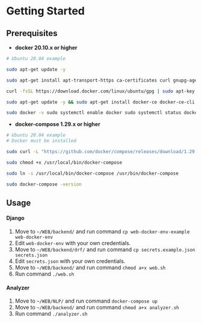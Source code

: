 # Getting Started

## Prerequisites

* **docker 20.10.x or higher**
```bash
# Ubuntu 20.04 example

sudo apt-get update -y

sudo apt-get install apt-transport-https ca-certificates curl gnupg-agent software-properties-common -y 

curl -fsSL https://download.docker.com/linux/ubuntu/gpg | sudo apt-key add - sudo add-apt-repository \ "deb [arch=amd64] https://download.docker.com/linux/ubuntu \ $(lsb_release -cs) \ stable"

sudo apt-get update -y && sudo apt-get install docker-ce docker-ce-cli containerd.io -y

sudo docker -v sudo systemctl enable docker sudo systemctl status docker
```

* **docker-compose 1.29.x or higher**
```bash
# Ubuntu 20.04 example
# Docker must be installed

sudo curl -L "https://github.com/docker/compose/releases/download/1.29.2/docker-compose-$(uname -s)-$(uname -m)" -o /usr/local/bin/docker-compose

sudo chmod +x /usr/local/bin/docker-compose

sudo ln -s /usr/local/bin/docker-compose /usr/bin/docker-compose

sudo docker-compose -version
```

## Usage

#### Django
1. Move to ```~/WEB/backend/``` and run command ```cp web-docker-env-example web-docker-env```
2. Edit ```web-docker-env``` with your own credentials.
3. Move to ```~/WEB/backend/drf/``` and run command ```cp secrets.example.json secrets.json```
4. Edit ```secrets.json``` with your own credentials.
5. Move to ```~/WEB/backend/``` and run command ```chmod a+x web.sh```
6. Run command ```./web.sh```

#### Analyzer
1. Move to ```~/WEB/NLP/``` and run command ```docker-compose up```
2. Move to ```~/WEB/backend/``` and run command ```chmod a+x analyzer.sh```
3. Run command ```./analyzer.sh```